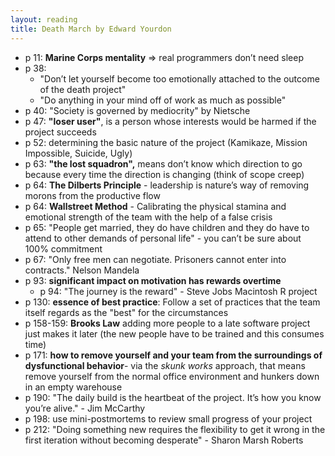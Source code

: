 ```yaml
---
layout: reading
title: Death March by Edward Yourdon
---
```


- p 11: **Marine Corps mentality** => real programmers don’t need sleep
- p 38:
  - "Don’t let yourself become too emotionally attached to the outcome of the death project"
  - "Do anything in your mind off of work as much as possible"
- p 40: "Society is governed by mediocrity" by Nietsche
- p 47: **"loser user"**, is a person whose interests would be harmed if the project succeeds
- p 52: determining the basic nature of the project (Kamikaze, Mission Impossible, Suicide, Ugly)
- p 63: **"the lost squadron",** means don’t know which direction to go because every time the direction is changing
  (think of scope creep)
- p 64: **The Dilberts Principle** - leadership is nature’s way of removing morons from the productive flow
- p 64: **Wallstreet Method** - Calibrating the physical stamina and emotional strength of the team with the help of a
  false crisis
- p 65: "People get married, they do have children and they do have to attend to other demands of personal life" - you
  can’t be sure about 100% commitment
- p 67: "Only free men can negotiate. Prisoners cannot enter into contracts." Nelson Mandela
- p 93: **significant impact on motivation has rewards overtime**
  - p 94: "The journey is the reward" - Steve Jobs Macintosh R project
- p 130: **essence of best practice**: Follow a set of practices that the team itself regards as the "best" for the
  circumstances
- p 158-159: **Brooks Law** adding more people to a late software project just makes it later (the new people have to
  be trained and this consumes time)
- p 171: **how to remove yourself and your team from the surroundings of dysfunctional behavior**- via the *skunk works*
  approach, that means remove yourself from the normal office environment and hunkers down in an empty warehouse
- p 190: "The daily build is the heartbeat of the project. It’s how you know you’re alive." - Jim McCarthy
- p 198: use mini-postmortems to review small progress of your project
- p 212: "Doing something new requires the flexibility to get it wrong in the first iteration without becoming
  desperate" - Sharon Marsh Roberts

